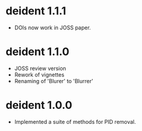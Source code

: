 # deident 1.1.1

* DOIs now work in JOSS paper. 

# deident 1.1.0

* JOSS review version
* Rework of vignettes
* Renaming of 'Blurer' to 'Blurrer'

# deident 1.0.0
  
* Implemented a suite of methods for PID removal.

